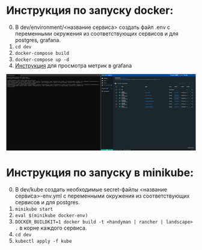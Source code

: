# Инструкция по запуску docker:
0. В dev/environment/<название сервиса> создать файл .env с переменными окружения из соответствующих сервисов и для
   postgres, grafana.
1. `cd dev`
2. `docker-compose build`
3. `docker-compose up -d`
4. [Инструкция](../monitoring/readme.md) для просмотра метрик в grafana

![Работа контейнеров в docker](resources/docker-works.png)

# Инструкция по запуску в minikube:

0. В dev/kube создать необходимые secret-файлы <название сервиса>-env.yml с переменными окружения из соответствующих
   сервисов и для postgres.
1. `minikube start`
2. `eval $(minikube docker-env)`
3. `DOCKER_BUILDKIT=1 docker build -t <handyman | rancher | landscape> .` в корне каждого сервиса.
4. `cd dev`
5. `kubectl apply -f kube`
